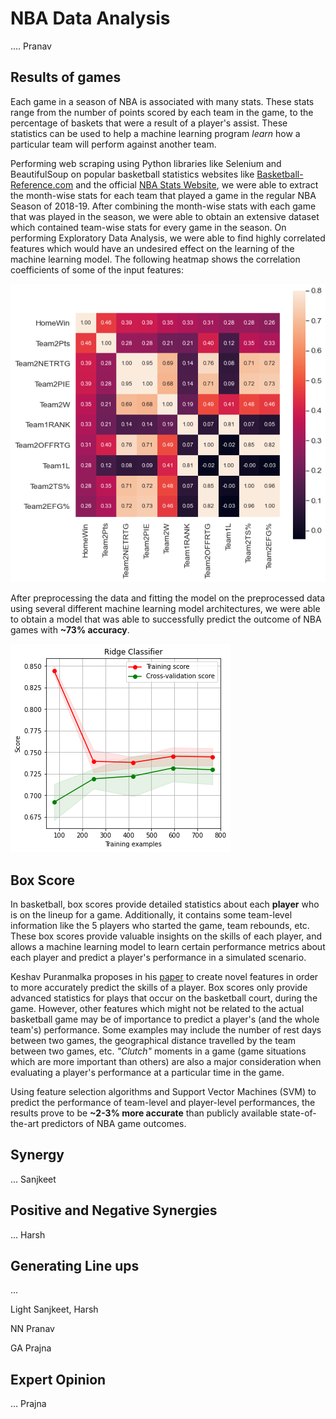 # NBA Data Analysis

.... Pranav

## Results of games

Each game in a season of NBA is associated with many stats. These stats range from the number of points scored by each team in the game, to the percentage of baskets that were a result of a player's assist. These statistics can be used to help a machine learning program *learn* how a particular team will perform against another team.

Performing web scraping using Python libraries like Selenium and BeautifulSoup on popular basketball statistics websites like [Basketball-Reference.com](https://www.basketball-reference.com/) and the official [NBA Stats Website](https://www.nba.com/stats/), we were able to extract the month-wise stats for each team that played a game in the regular NBA Season of 2018-19. After combining the month-wise stats with each game that was played in the season, we were able to obtain an extensive dataset which contained team-wise stats for every game in the season. On performing Exploratory Data Analysis, we were able to find highly correlated features which would have an undesired effect on the learning of the machine learning model. The following heatmap shows the correlation coefficients of some of the input features:

![heatmap-image](/assets/heatmap.png)

After preprocessing the data and fitting the model on the preprocessed data using several different machine learning model architectures, we were able to obtain a model that was able to successfully predict the outcome of NBA games with **~73% accuracy**.

![training-img](/assets/train.png)

## Box Score

In basketball, box scores provide detailed statistics about each **player** who is on the lineup for a game. Additionally, it contains some team-level information like the 5 players who started the game, team rebounds, etc.
These box scores provide valuable insights on the skills of each player, and allows a machine learning model to learn certain performance metrics about each player and predict a player's performance in a simulated scenario.

Keshav Puranmalka proposes in his [paper](https://dspace.mit.edu/bitstream/handle/1721.1/85464/870969496-MIT.pdf) to create novel features in order to more accurately predict the skills of a player. Box scores only provide advanced statistics for plays that occur on the basketball court, during the game. However, other features which might not be related to the actual basketball game may be of importance to predict a player's (and the whole team's) performance. Some examples may include the number of rest days between two games, the geographical distance travelled by the team between two games, etc. *"Clutch"* moments in a game (game situations which are more important than others) are also a major consideration when evaluating a player's performance at a particular time in the game.

Using feature selection algorithms and Support Vector Machines (SVM) to predict the performance of team-level and player-level performances, the results prove to be **~2-3% more accurate** than publicly available state-of-the-art predictors of NBA game outcomes.

## Synergy

... Sanjkeet

## Positive and Negative Synergies

... Harsh

## Generating Line ups

...

Light Sanjkeet, Harsh

NN Pranav

GA Prajna

## Expert Opinion

... Prajna
